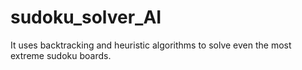 # sudoku_solver_AI
It uses backtracking and heuristic algorithms to solve even the most extreme sudoku boards.
